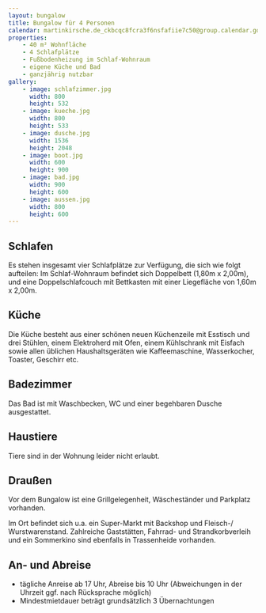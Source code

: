 ```yaml
---
layout: bungalow
title: Bungalow für 4 Personen
calendar: martinkirsche.de_ckbcqc8fcra3f6nsfafiie7c50@group.calendar.google.com
properties:
    - 40 m² Wohnfläche
    - 4 Schlafplätze
    - Fußbodenheizung im Schlaf-Wohnraum
    - eigene Küche und Bad
    - ganzjährig nutzbar
gallery:
    - image: schlafzimmer.jpg
      width: 800
      height: 532
    - image: kueche.jpg
      width: 800
      height: 533
    - image: dusche.jpg
      width: 1536
      height: 2048
    - image: boot.jpg
      width: 600
      height: 900
    - image: bad.jpg
      width: 900
      height: 600
    - image: aussen.jpg
      width: 800
      height: 600
---
```


## Schlafen

Es stehen insgesamt vier Schlafplätze zur Verfügung, die sich wie folgt aufteilen: Im Schlaf-Wohnraum befindet sich Doppelbett (1,80m x 2,00m), und eine Doppelschlafcouch mit Bettkasten mit einer Liegefläche von 1,60m x 2,00m.

## Küche

Die Küche besteht aus einer schönen neuen Küchenzeile mit Esstisch und drei Stühlen, einem Elektroherd mit Ofen, einem Kühlschrank mit Eisfach sowie allen üblichen Haushaltsgeräten wie Kaffeemaschine, Wasserkocher, Toaster, Geschirr etc.

## Badezimmer

Das Bad ist mit Waschbecken, WC und einer begehbaren Dusche ausgestattet.

## Haustiere

Tiere sind in der Wohnung leider nicht erlaubt.

## Draußen

Vor dem Bungalow ist eine Grillgelegenheit, Wäscheständer und Parkplatz vorhanden.

Im Ort befindet sich u.a. ein Super-Markt mit Backshop und Fleisch-/ Wurstwarenstand. Zahlreiche Gaststätten, Fahrrad- und Strandkorbverleih und ein Sommerkino sind ebenfalls in Trassenheide vorhanden.

## An- und Abreise

- tägliche Anreise ab 17 Uhr, Abreise bis 10 Uhr (Abweichungen in der Uhrzeit ggf. nach Rücksprache möglich)
- Mindestmietdauer beträgt grundsätzlich 3 Übernachtungen